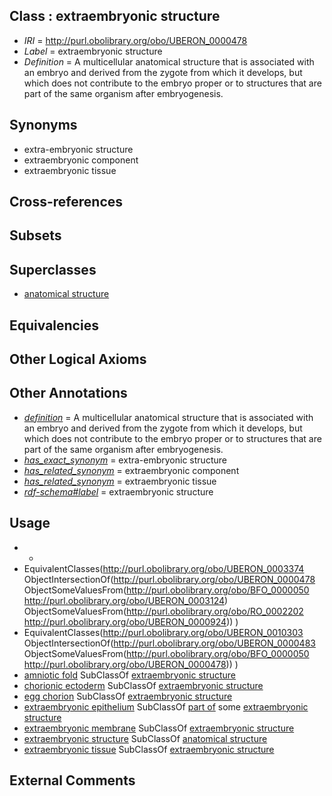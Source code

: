 
## Class : extraembryonic structure

 * *IRI* = http://purl.obolibrary.org/obo/UBERON_0000478
 * *Label* = extraembryonic structure
 * *Definition* = A multicellular anatomical structure that is associated with an embryo and derived from the zygote from which it develops, but which does not contribute to the embryo proper or to structures that are part of the same organism after embryogenesis.

## Synonyms

 * extra-embryonic structure
 * extraembryonic component
 * extraembryonic tissue

## Cross-references


## Subsets


## Superclasses

 * [anatomical structure](../../UBERON/61/UBERON_0000061.md)

## Equivalencies


## Other Logical Axioms


## Other Annotations

 * *[definition](../../IAO/15/IAO_0000115.md)* = A multicellular anatomical structure that is associated with an embryo and derived from the zygote from which it develops, but which does not contribute to the embryo proper or to structures that are part of the same organism after embryogenesis.
 * *[has_exact_synonym](../../ym/oboInOwl#hasExactSynonym.md)* = extra-embryonic structure
 * *[has_related_synonym](../../ym/oboInOwl#hasRelatedSynonym.md)* = extraembryonic component
 * *[has_related_synonym](../../ym/oboInOwl#hasRelatedSynonym.md)* = extraembryonic tissue
 * *[rdf-schema#label](../../el/rdf-schema#label.md)* = extraembryonic structure

## Usage

 * -
 * EquivalentClasses(<http://purl.obolibrary.org/obo/UBERON_0003374> ObjectIntersectionOf(<http://purl.obolibrary.org/obo/UBERON_0000478> ObjectSomeValuesFrom(<http://purl.obolibrary.org/obo/BFO_0000050> <http://purl.obolibrary.org/obo/UBERON_0003124>) ObjectSomeValuesFrom(<http://purl.obolibrary.org/obo/RO_0002202> <http://purl.obolibrary.org/obo/UBERON_0000924>)) )
 * EquivalentClasses(<http://purl.obolibrary.org/obo/UBERON_0010303> ObjectIntersectionOf(<http://purl.obolibrary.org/obo/UBERON_0000483> ObjectSomeValuesFrom(<http://purl.obolibrary.org/obo/BFO_0000050> <http://purl.obolibrary.org/obo/UBERON_0000478>)) )
 * [amniotic fold](../../UBERON/71/UBERON_0005971.md) SubClassOf [extraembryonic structure](../../UBERON/78/UBERON_0000478.md)
 * [chorionic ectoderm](../../UBERON/74/UBERON_0003374.md) SubClassOf [extraembryonic structure](../../UBERON/78/UBERON_0000478.md)
 * [egg chorion](../../UBERON/20/UBERON_0000920.md) SubClassOf [extraembryonic structure](../../UBERON/78/UBERON_0000478.md)
 * [extraembryonic epithelium](../../UBERON/03/UBERON_0010303.md) SubClassOf [part of](../../BFO/50/BFO_0000050.md) some [extraembryonic structure](../../UBERON/78/UBERON_0000478.md)
 * [extraembryonic membrane](../../UBERON/31/UBERON_0005631.md) SubClassOf [extraembryonic structure](../../UBERON/78/UBERON_0000478.md)
 * [extraembryonic structure](../../UBERON/78/UBERON_0000478.md) SubClassOf [anatomical structure](../../UBERON/61/UBERON_0000061.md)
 * [extraembryonic tissue](../../UBERON/92/UBERON_0005292.md) SubClassOf [extraembryonic structure](../../UBERON/78/UBERON_0000478.md)

## External Comments

